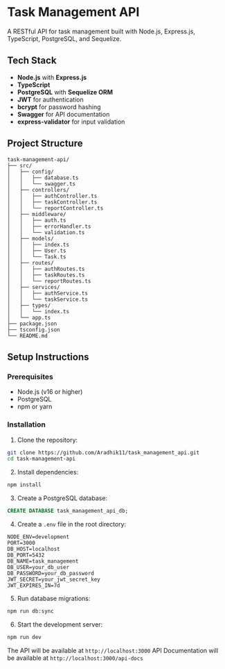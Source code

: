 # Task Management API

A RESTful API for task management built with Node.js, Express.js, TypeScript, PostgreSQL, and Sequelize.

## Tech Stack

- **Node.js** with **Express.js**
- **TypeScript**
- **PostgreSQL** with **Sequelize ORM**
- **JWT** for authentication
- **bcrypt** for password hashing
- **Swagger** for API documentation
- **express-validator** for input validation

## Project Structure

```
task-management-api/
├── src/
│   ├── config/
│   │   ├── database.ts
│   │   └── swagger.ts
│   ├── controllers/
│   │   ├── authController.ts
│   │   ├── taskController.ts
│   │   └── reportController.ts
│   ├── middleware/
│   │   ├── auth.ts
│   │   ├── errorHandler.ts
│   │   └── validation.ts
│   ├── models/
│   │   ├── index.ts
│   │   ├── User.ts
│   │   └── Task.ts
│   ├── routes/
│   │   ├── authRoutes.ts
│   │   ├── taskRoutes.ts
│   │   └── reportRoutes.ts
│   ├── services/
│   │   ├── authService.ts
│   │   └── taskService.ts
│   ├── types/
│   │   └── index.ts
│   └── app.ts
├── package.json
├── tsconfig.json
└── README.md
```

## Setup Instructions

### Prerequisites
- Node.js (v16 or higher)
- PostgreSQL
- npm or yarn

### Installation

1. Clone the repository:
```bash
git clone https://github.com/Aradhik11/task_management_api.git
cd task-management-api
```

2. Install dependencies:
```bash
npm install
```

3. Create a PostgreSQL database:
```sql
CREATE DATABASE task_management_api_db;
```

4. Create a `.env` file in the root directory:
```env
NODE_ENV=development
PORT=3000
DB_HOST=localhost
DB_PORT=5432
DB_NAME=task_management
DB_USER=your_db_user
DB_PASSWORD=your_db_password
JWT_SECRET=your_jwt_secret_key
JWT_EXPIRES_IN=7d
```

5. Run database migrations:
```bash
npm run db:sync
```

6. Start the development server:
```bash
npm run dev
```

The API will be available at `http://localhost:3000`
API Documentation will be available at `http://localhost:3000/api-docs`
